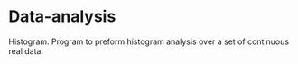 # Data-analysis
Histogram: Program to preform histogram analysis over a set of continuous real data.
